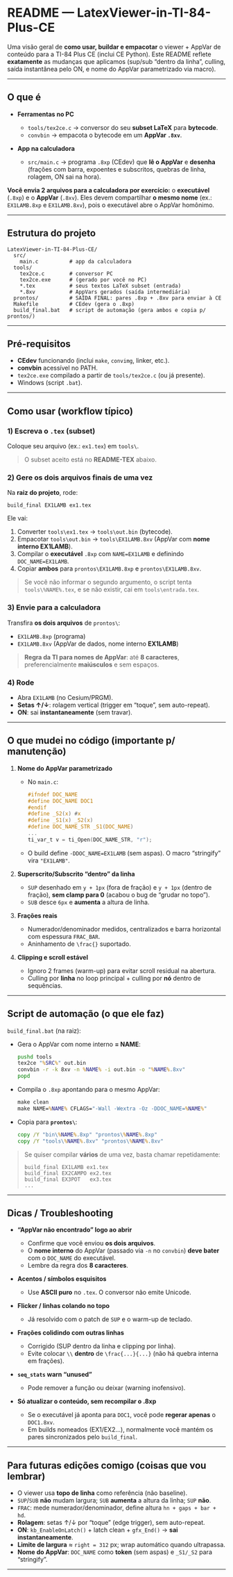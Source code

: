 # README — LatexViewer-in-TI-84-Plus-CE

Uma visão geral de **como usar, buildar e empacotar** o viewer + AppVar de conteúdo para a TI-84 Plus CE (inclui CE Python). Este README reflete **exatamente** as mudanças que aplicamos (sup/sub “dentro da linha”, culling, saída instantânea pelo ON, e nome do AppVar parametrizado via macro).

---

## O que é

* **Ferramentas no PC**

  * `tools/tex2ce.c` → conversor do seu **subset LaTeX** para **bytecode**.
  * `convbin` → empacota o bytecode em um **AppVar `.8xv`**.
* **App na calculadora**

  * `src/main.c` → programa `.8xp` (CEdev) que **lê o AppVar** e **desenha** (frações com barra, expoentes e subscritos, quebras de linha, rolagem, ON sai na hora).

**Você envia 2 arquivos para a calculadora por exercício:**
o **executável** (`.8xp`) e o **AppVar** (`.8xv`). Eles devem compartilhar **o mesmo nome** (ex.: `EX1LAMB.8xp` e `EX1LAMB.8xv`), pois o executável abre o AppVar homônimo.

---

## Estrutura do projeto

```
LatexViewer-in-TI-84-Plus-CE/
  src/
    main.c          # app da calculadora
  tools/
    tex2ce.c        # conversor PC
    tex2ce.exe      # (gerado por você no PC)
    *.tex           # seus textos LaTeX subset (entrada)
    *.8xv           # AppVars gerados (saída intermediária)
  prontos/          # SAÍDA FINAL: pares .8xp + .8xv para enviar à CE
  Makefile          # CEdev (gera o .8xp)
  build_final.bat   # script de automação (gera ambos e copia p/ prontos/)
```

---

## Pré-requisitos

* **CEdev** funcionando (inclui `make`, `convimg`, linker, etc.).
* **convbin** acessível no PATH.
* `tex2ce.exe` compilado a partir de `tools/tex2ce.c` (ou já presente).
* Windows (script `.bat`).

---

## Como usar (workflow típico)

### 1) Escreva o `.tex` (subset)

Coloque seu arquivo (ex.: `ex1.tex`) em `tools\`.

> O subset aceito está no **README-TEX** abaixo.

### 2) Gere os dois arquivos finais de uma vez

Na **raiz do projeto**, rode:

```
build_final EX1LAMB ex1.tex
```

Ele vai:

1. Converter `tools\ex1.tex` → `tools\out.bin` (bytecode).
2. Empacotar `tools\out.bin` → `tools\EX1LAMB.8xv` (AppVar com **nome interno EX1LAMB**).
3. Compilar o **executável** `.8xp` com `NAME=EX1LAMB` e definindo `DOC_NAME=EX1LAMB`.
4. Copiar **ambos** para `prontos\EX1LAMB.8xp` e `prontos\EX1LAMB.8xv`.

> Se você não informar o segundo argumento, o script tenta `tools\%NAME%.tex`, e se não existir, cai em `tools\entrada.tex`.

### 3) Envie para a calculadora

Transfira **os dois arquivos** de `prontos\`:

* `EX1LAMB.8xp` (programa)
* `EX1LAMB.8xv` (AppVar de dados, nome interno **EX1LAMB**)

> **Regra da TI para nomes de AppVar**: até **8 caracteres**, preferencialmente **maiúsculos** e sem espaços.

### 4) Rode

* Abra `EX1LAMB` (no Cesium/PRGM).
* **Setas ↑/↓**: rolagem vertical (trigger em “toque”, sem auto-repeat).
* **ON**: sai **instantaneamente** (sem travar).

---

## O que mudei no código (importante p/ manutenção)

1. **Nome do AppVar parametrizado**

   * No `main.c`:

     ```c
     #ifndef DOC_NAME
     #define DOC_NAME DOC1
     #endif
     #define _S2(x) #x
     #define _S1(x) _S2(x)
     #define DOC_NAME_STR _S1(DOC_NAME)
     ...
     ti_var_t v = ti_Open(DOC_NAME_STR, "r");
     ```
   * O build define `-DDOC_NAME=EX1LAMB` (sem aspas). O macro “stringify” vira `"EX1LAMB"`.

2. **Superscrito/Subscrito “dentro” da linha**

   * `SUP` desenhado em `y + 1px` (fora de fração) e `y + 1px` (dentro de fração), **sem clamp para 0** (acabou o bug de “grudar no topo”).
   * `SUB` desce `6px` e **aumenta** a altura de linha.

3. **Frações reais**

   * Numerador/denominador medidos, centralizados e barra horizontal com espessura `FRAC_BAR`.
   * Aninhamento de `\frac{}` suportado.

4. **Clipping e scroll estável**

   * Ignoro 2 frames (warm-up) para evitar scroll residual na abertura.
   * Culling por **linha** no loop principal + culling por **nó** dentro de sequências.

---

## Script de automação (o que ele faz)

`build_final.bat` (na raiz):

* Gera o AppVar com nome interno **= NAME**:

  ```bat
  pushd tools
  tex2ce "%SRC%" out.bin
  convbin -r -k 8xv -n %NAME% -i out.bin -o "%NAME%.8xv"
  popd
  ```
* Compila o `.8xp` apontando para o mesmo AppVar:

  ```bat
  make clean
  make NAME=%NAME% CFLAGS="-Wall -Wextra -Oz -DDOC_NAME=%NAME%"
  ```
* Copia para **`prontos\`**:

  ```bat
  copy /Y "bin\%NAME%.8xp" "prontos\%NAME%.8xp"
  copy /Y "tools\%NAME%.8xv" "prontos\%NAME%.8xv"
  ```

> Se quiser compilar **vários** de uma vez, basta chamar repetidamente:
>
> ```
> build_final EX1LAMB ex1.tex
> build_final EX2CAMPO ex2.tex
> build_final EX3POT   ex3.tex
> ...
> ```

---

## Dicas / Troubleshooting

* **“AppVar não encontrado” logo ao abrir**

  * Confirme que você enviou **os dois arquivos**.
  * O **nome interno** do AppVar (passado via `-n` no `convbin`) **deve bater** com o `DOC_NAME` do executável.
  * Lembre da regra dos **8 caracteres**.

* **Acentos / símbolos esquisitos**

  * Use **ASCII puro** no `.tex`. O conversor não emite Unicode.

* **Flicker / linhas colando no topo**

  * Já resolvido com o patch de `SUP` e o warm-up de teclado.

* **Frações colidindo com outras linhas**

  * Corrigido (SUP dentro da linha e clipping por linha).
  * Evite colocar `\\` **dentro** de `\frac{...}{...}` (não há quebra interna em frações).

* **`seq_stats` warn “unused”**

  * Pode remover a função ou deixar (warning inofensivo).

* **Só atualizar o conteúdo, sem recompilar o .8xp**

  * Se o executável já aponta para `DOC1`, você pode **regerar apenas** o `DOC1.8xv`.
  * Em builds nomeados (EX1/EX2…), normalmente você mantém os pares sincronizados pelo `build_final`.

---

## Para futuras edições comigo (coisas que vou lembrar)

* O viewer usa **topo de linha** como referência (não baseline).
* `SUP`/`SUB` **não** mudam largura; `SUB` **aumenta** a altura da linha; `SUP` **não**.
* `FRAC`: mede numerador/denominador, define altura `hn + gaps + bar + hd`.
* **Rolagem**: setas ↑/↓ por “toque” (edge trigger), sem auto-repeat.
* **ON**: `kb_EnableOnLatch()` + latch clean + `gfx_End()` → **sai instantaneamente**.
* **Limite de largura** ≈ `right = 312` px; wrap automático quando ultrapassa.
* **Nome do AppVar**: `DOC_NAME` como **token** (sem aspas) e `_S1/_S2` para “stringify”.

---

